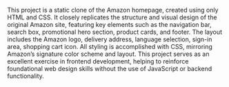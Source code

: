 This project is a static clone of the Amazon homepage, created using only HTML and CSS. It closely replicates the structure and visual design of the original Amazon site, featuring
key elements such as the navigation bar, search box, promotional hero section, product cards, and footer. The layout includes the Amazon logo, delivery address, language selection,
sign-in area, shopping cart icon. All styling is accomplished with CSS, mirroring Amazon’s signature color scheme and layout. This project serves as an excellent exercise in 
frontend development, helping to reinforce foundational web design skills without the use of JavaScript or backend functionality.
